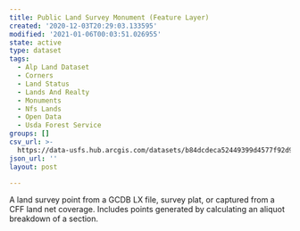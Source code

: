 ```yaml
---
title: Public Land Survey Monument (Feature Layer)
created: '2020-12-03T20:29:03.133595'
modified: '2021-01-06T00:03:51.026955'
state: active
type: dataset
tags:
  - Alp Land Dataset
  - Corners
  - Land Status
  - Lands And Realty
  - Monuments
  - Nfs Lands
  - Open Data
  - Usda Forest Service
groups: []
csv_url: >-
  https://data-usfs.hub.arcgis.com/datasets/b84dcdeca52449399d4577f92d9cdb3b_1.csv?outSR=%7B%22latestWkid%22%3A4269%2C%22wkid%22%3A4269%7D
json_url: ''
layout: post

---
```

A land survey point from a GCDB LX file, survey plat, or captured from a CFF land net coverage. Includes points generated by calculating an aliquot breakdown of a section.

